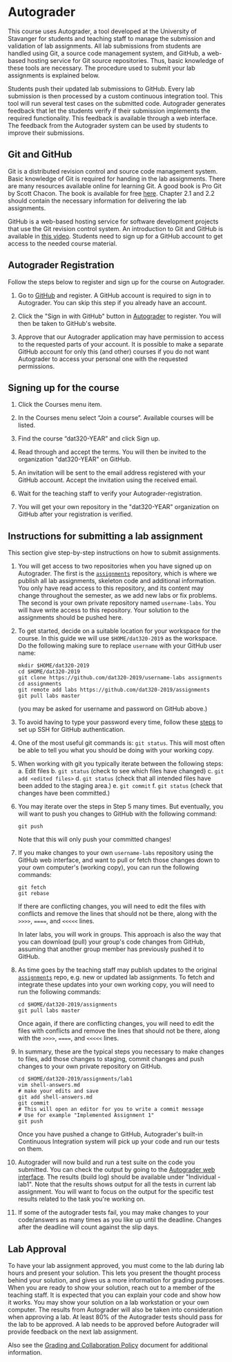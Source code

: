 # Autograder

This course uses Autograder, a tool developed at the University of Stavanger
for students and teaching staff to manage the submission and validation of
lab assignments. All lab submissions from students are handled using Git,
a source code management system, and GitHub, a web-based hosting service for
Git source repositories. Thus, basic knowledge of these tools are necessary.
The procedure used to submit your lab assignments is explained below.

Students push their updated lab submissions to GitHub. Every lab submission is
then processed by a custom continuous integration tool. This tool will run
several test cases on the submitted code. Autograder generates feedback that
let the students verify if their submission implements the required functionality.
This feedback is available through a web interface. The feedback from the
Autograder system can be used by students to improve their submissions.

## Git and GitHub

Git is a distributed revision control and source code management system. Basic
knowledge of Git is required for handing in the lab assignments. There are many
resources available online for learning Git. A good book is Pro Git by Scott
Chacon. The book is available for free [here](https://git-scm.com/book).
Chapter 2.1 and 2.2 should contain the necessary information for delivering the
lab assignments.

GitHub is a web-based hosting service for software development projects that
use the Git revision control system. An introduction to Git and GitHub is
available in [this video](http://youtu.be/U8GBXvdmHT4). Students need to sign
up for a GitHub account to get access to the needed course material.

## Autograder Registration

Follow the steps below to register and sign up for the course on Autograder.

1. Go to [GitHub](http://github.com) and register. A GitHub account is required
   to sign in to Autograder. You can skip this step if you already have an
   account.

2. Click the "Sign in with GitHub" button in
   [Autograder](http://ag.itest.run) to register. You will then be
   taken to GitHub's website.

3. Approve that our Autograder application may have permission to access to the
   requested parts of your account. It is possible to make a separate GitHub
   account for only this (and other) courses if you do not want Autograder to
   access your personal one with the requested permissions.

## Signing up for the course

1. Click the Courses menu item.

2. In the Courses menu select “Join a course”. Available courses will be listed.

3. Find the course “dat320-YEAR” and click Sign up.

4. Read through and accept the terms. You will then be invited to the
   organization "dat320-YEAR" on GitHub.

5. An invitation will be sent to the email address registered with your GitHub
   account. Accept the invitation using the received email.

6. Wait for the teaching staff to verify your Autograder-registration.

7. You will get your own repository in the "dat320-YEAR" organization on GitHub
   after your registration is verified.

## Instructions for submitting a lab assignment

This section give step-by-step instructions on how to submit assignments.

1. You will get access to two repositories when you have signed up on Autograder. 
   The first is the [`assignments`](https://github.com/dat320-2019/assignments)
   repository, which is where we publish all lab assignments, skeleton code
   and additional information.
   You only have read access to this repository, and its content may change
   throughout the semester, as we add new labs or fix problems. 
   The second is your own private repository named `username-labs`.
   You will have write access to this repository.
   Your solution to the assignments should be pushed here.

2. To get started, decide on a suitable location for your workspace for the course.
   In this guide we will use `$HOME/dat320-2019` as the workspace. Do the following
   making sure to replace `username` with your GitHub user name:

   ```console
   mkdir $HOME/dat320-2019
   cd $HOME/dat320-2019
   git clone https://github.com/dat320-2019/username-labs assignments
   cd assignments
   git remote add labs https://github.com/dat320-2019/assignments
   git pull labs master
   ```

   (you may be asked for username and password on GitHub above.)

3. To avoid having to type your password every time, follow these
   [steps](https://github.com/dat320-2019/course-info/blob/master/github-ssh.md)
   to set up SSH for GitHub authentication.

4. One of the most useful git commands is: `git status`. This will most often
   be able to tell you what you should be doing with your working copy.

5. When working with git you typically iterate between the following steps:
   a. Edit files
   b. `git status` (check to see which files have changed)
   c. `git add <edited files>`
   d. `git status` (check that all intended files have been added to the staging area.)
   e. `git commit`
   f. `git status` (check that changes have been committed.)

6. You may iterate over the steps in Step 5 many times. But eventually,
   you will want to push you changes to GitHub with the following command:

   ```console
   git push
   ```
   
   Note that this will only push your committed changes!

7. If you make changes to your own `username-labs` repository using the GitHub
   web interface, and want to pull or fetch those changes down to your own
   computer's (working copy), you can run the following commands:

   ```console
   git fetch
   git rebase
   ```

   If there are conflicting changes, you will need to edit the files
   with conflicts and remove the lines that should not be there, along with the
   `>>>>`, `====`, and `<<<<<` lines.
   
   In later labs, you will work in groups. This approach is also the way that
   you can download (pull) your group's code changes from GitHub, assuming that
   another group member has previously pushed it to GitHub.

8. As time goes by the teaching staff may publish updates to the
   original [`assignments`](https://github.com/dat320-2019/assignments) repo,
   e.g. new or updated lab assignments. To fetch and integrate these
   updates into your own working copy, you will need to run the following commands:
   
   ```console
   cd $HOME/dat320-2019/assignments
   git pull labs master
   ```

   Once again, if there are conflicting changes, you will need to edit the files
   with conflicts and remove the lines that should not be there, along with the
   `>>>>`, `====`, and `<<<<<` lines.

9. In summary, these are the typical steps you necessary to make changes to
   files, add those changes to staging, commit changes and push changes to your
   own private repository on GitHub. 

   ```console
   cd $HOME/dat320-2019/assignments/lab1
   vim shell-answers.md
   # make your edits and save
   git add shell-answers.md
   git commit
   # This will open an editor for you to write a commit message
   # Use for example "Implemented Assignment 1"
   git push
   ```

   Once you have pushed a change to GitHub, Autograder's built-in Continuous Integration
   system will pick up your code and run our tests on them.

10. Autograder will now build and run a test suite on the code you submitted.
    You can check the output by going to the [Autograder web
    interface](http://ag.itest.run/). The results (build log) should be
    available under "Individual - lab1". Note that the results shows output
    for all the tests in current lab assignment. You will want to focus on the
    output for the specific test results related to the task you're working on.

11. If some of the autograder tests fail, you may make changes to your code/answers
    as many times as you like up until the deadline. Changes after the deadline
    will count against the slip days.

## Lab Approval

To have your lab assignment approved, you must come to the lab during lab hours
and present your solution. This lets you present the thought process behind your
solution, and gives us a more information for grading purposes. When you are
ready to show your solution, reach out to a member of the teaching staff.
It is expected that you can explain your code and show how it works.
You may show your solution on a lab workstation or your own
computer. The results from Autograder will also be taken into consideration
when approving a lab. At least 80% of the Autograder tests should pass for the
lab to be approved. A lab needs to be approved before Autograder will provide
feedback on the next lab assignment.

Also see the [Grading and Collaboration
Policy](https://github.com/dat320-2019/course-info/blob/master/policy.md)
document for additional information.
